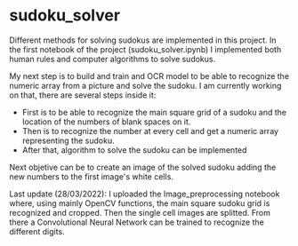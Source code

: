 # sudoku_solver

Different methods for solving sudokus are implemented in this project.
In the first notebook of the project (sudoku_solver.ipynb) I implemented both human rules and computer algorithms to solve sudokus.

My next step is to build and train and OCR model to be able to recognize the numeric array from a picture and solve the sudoku.
I am currently working on that, there are several steps inside it:

* First is to be able to recognize the main square grid of a sudoku and the location of the numbers of blank spaces on it.
* Then is to recognize the number at every cell and get a numeric array representing the sudoku.
* After that, algorithm to solve the sudoku can be implemented

Next objetive can be to create an image of the solved sudoku adding the new numbers to the first image's white cells.

Last update (28/03/2022): I uploaded the Image_preprocessing notebook where, using mainly OpenCV functions, the main square sudoku grid is recognized and cropped. Then the single cell images are splitted. From there a Convolutional Neural Network can be trained to recognize the different digits.
